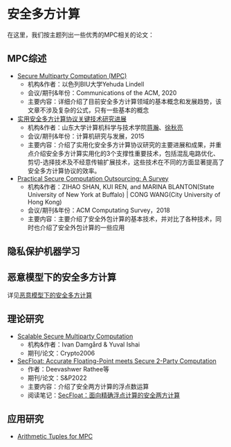 # 安全多方计算

在这里，我们按主题列出一些优秀的MPC相关的论文：

## MPC综述
+ [Secure Multiparty Computation (MPC)](https://eprint.iacr.org/2020/300.pdf)
  + 机构&作者：以色列BIU大学Yehuda Lindell
  + 会议/期刊&年份：Communications of the ACM, 2020
  + 主要内容：详细介绍了目前安全多方计算领域的基本概念和发展趋势，该文章不涉及复杂的公式，只有一些基本的概念
+ [实用安全多方计算协议关键技术研究进展]()
  + 机构&作者：山东大学计算机科学与技术学院[蒋瀚](https://www.sc.sdu.edu.cn/info/1043/2243.htm)、[徐秋亮](https://www.sc.sdu.edu.cn/info/1043/2238.htm)
  + 会议/期刊&年份：计算机研究与发展，2015
  + 主要内容：介绍了实用化安全多方计算协议研究的主要进展和成果，并重点介绍安全多方计算实用化的3个支撑性重要技术，包括混乱电路优化、剪切-选择技术及不经意传输扩展技术，这些技术在不同的方面显著提高了安全多方计算协议的效率。
+ [Practical Secure Computation Outsourcing: A Survey](https://dl.acm.org/doi/pdf/10.1145/3158363)
  + 机构&作者：ZIHAO SHAN, KUI REN, and MARINA BLANTON(State University of New York at Buffalo) | CONG WANG(City University of Hong Kong)
  + 会议/期刊&年份：ACM Computating Survey，2018
  + 主要内容：主要介绍了安全外包计算的基本技术，并对比了各种技术，同时也介绍了安全外包计算的一些应用

## 隐私保护机器学习

## 恶意模型下的安全多方计算

详见[恶意模型下的安全多方计算](https://github.com/Stu-Yang/HITSZ-SecurityGroup-MPC/tree/main/mpc/mpc-research/malicious-mpc)

## 理论研究
+ [Scalable Secure Multiparty Computation](https://link.springer.com/chapter/10.1007/11818175_30)
  + 机构&作者：Ivan Damgård & Yuval Ishai
  + 期刊/论文：Crypto2006
+ [SecFloat: Accurate Floating-Point meets Secure 2-Party Computation](https://eprint.iacr.org/2022/322.pdf)
  + 作者：Deevashwer Rathee等
  + 期刊/论文：S&P2022
  + 主要内容：介绍了安全两方计算的浮点数运算
  + 阅读笔记：[SecFloat：面向精确浮点计算的安全两方计算](https://mp.weixin.qq.com/s/feyQD5OlEuRENrz2U1oSCg)

## 应用研究
+ [Arithmetic Tuples for MPC](https://eprint.iacr.org/2022/667.pdf)
